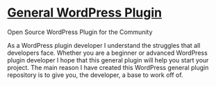 # <a href="http://wpdevadvice.com/wordpress-general-plugin/">General WordPress Plugin</a>

Open Source WordPress Plugin for the Community

As a WordPress plugin developer I understand the struggles that all developers face.  Whether you are a beginner or advanced WordPress plugin developer I hope that this general plugin will help you start your project.  The main reason I have created this WordPress general plugin repository is to give you, the developer, a base to work off of.

